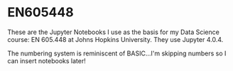 # EN605448

These are the Jupyter Notebooks I use as the basis for my Data Science course: EN 605.448 at Johns Hopkins University. They use Jupyter 4.0.4.

The numbering system is reminiscent of BASIC...I'm skipping numbers so I can insert notebooks later!
